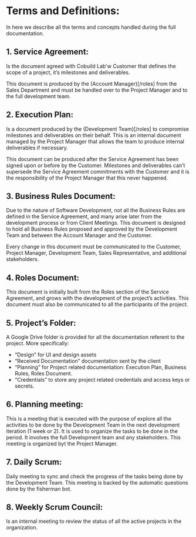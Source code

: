 # Terms and Definitions:

In here we describe all the terms and concepts handled during the full documentation.


## 1. Service Agreement:
Is the document agreed with Cobuild Lab'w Customer that defines the scope of a project, it’s milestones and deliverables. 

This document is produced by the (Account Manager)[/roles] from the Sales Department and must be handled over to the Project Manager and to the full development team.


## 2. Execution Plan:
Is a document produced by the (Development Team)[/roles] to compromise milestones and deliverables on their behalf. 
This is an internal document managed by the Project Manager that allows the team to produce internal deliverables if necessary. 

This document can be produced after the Service Agreement has been signed upon or before by the Customer. Milestones and deliverables can’t supersede the Service Agreement commitments with the Customer and it is the responsibility of the Project Manager that this never happened. 

## 3. Business Rules Document:
Due to the nature of Software Development, not all the Business Rules are defined in the Service Agreement, and many arise later from the development process or from Client Meetings. This document is designed to hold all Business Rules proposed and approved by the Development Team and between the Account Manager and the Customer.

Every change in this document must be communicated to the Customer, Project Manager, Development Team, Sales Representative, and additional stakeholders.


## 4. Roles Document:
This document is initially built from the Roles section of the Service Agreement, and grows with the development of the project’s activities. This document must also be communicated to all the participants of the project.

## 5. Project’s Folder:
A Google Drive folder is provided for all the documentation referent to the project. More specifically: 

- “Design” for UI and design assets
- “Received Documentation” documentation sent by the client
- “Planning” for Project related documentation: Execution Plan, Business Rules, Roles Document.
- “Credentials” to store any project related credentials and access keys or secrets.

## 6. Planning meeting:
This is a meeting that is executed with the purpose of explore all the activities to be done by the Development Team in the next development iteration (1 week or 2).
It is used to organize the tasks to be done in the period. It involves the full Development team and any stakeholders. This meeting is organized byt the Project Manager.

## 7. Daily Scrum:
Daily meeting to sync and check the progress of the tasks being done by the Development Team. 
This meeting is backed by the automatic questions done by the fisherman bot.

## 8. Weekly Scrum Council:
Is an internal meeting to review the status of all the active projects in the organization. 

